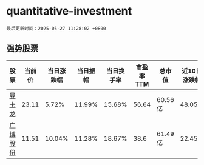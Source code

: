 # quantitative-investment

`最后更新时间：2025-05-27 11:28:02 +0800`

## 强势股票

|股票|当前价|当日涨跌幅|当日振幅|当日换手率|市盈率TTM|总市值|近10日涨跌幅|
|----|----|----|----|----|----|----|----|
|[曼卡龙](https://xueqiu.com/S/SZ300945)|23.11|5.72%|11.99%|15.68%|56.64|60.56亿|48.05%|
|[广博股份](https://xueqiu.com/S/SZ002103)|11.51|10.04%|11.28%|18.67%|38.6|61.49亿|22.45%|
